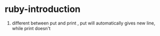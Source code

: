 # ruby-introduction
1. different between put and print , put will automatically gives new line, while print doesn't
